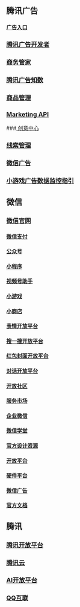 ## 腾讯广告

#### [广告入口](https://ad.qq.com/)
### [腾讯广告开发者](https://developers.e.qq.com/)
### [商务管家](https://e.qq.com/bm/#/)
### [腾讯广告知数](https://dmp.qq.com/dmp)
### [商品管理](https://youhuo.qq.com/)
### [Marketing API](https://developers.e.qq.com/docs/ads)
###[ 创意中心](https://chuangyi.qq.com/)
### [线索管理](https://leads.qq.com/)
### [微信广告](https://ad.weixin.qq.com/main.html#/)
### [⼩游戏⼴告数据监控指引](https://ad.weixin.qq.com/pdf.html?post_id=U2FsdGVkX19aLuD2r1tuKNq/kQ5LjTlvIJr88NrPuqc=?_blank)

## 微信

### [微信官网](https://weixin.qq.com/)
#### [微信支付](https://pay.weixin.qq.com/index.php/core/home/login?return_url=%2F)
#### [公众号](https://mp.weixin.qq.com/)
#### [小程序](https://mp.weixin.qq.com/cgi-bin/wx)
#### [视频号助手](https://channels.weixin.qq.com/)
#### [小游戏](https://game.weixin.qq.com/cgi-bin/h5/static/minigame/creative/index.html)
#### [小商店](https://shop.weixin.qq.com/)
#### [表情开放平台](https://sticker.weixin.qq.com/cgi-bin/mmemoticon-bin/loginpage?t=login/index)
#### [搜一搜开放平台](https://search.weixin.qq.com/)
#### [红包封面开放平台](https://cover.weixin.qq.com/cgi-bin/mmcover-bin/readtemplate?t=page/index#/)
#### [对话开放平台](https://openai.weixin.qq.com/)
#### [开放社区](https://developers.weixin.qq.com/community/develop/mixflow)
#### [服务市场](https://fuwu.weixin.qq.com/)
#### [企业微信](https://work.weixin.qq.com/)
#### [微信学堂](https://developers.weixin.qq.com/community/business)
#### [官方设计资源](https://wechat.design/tool/brand/)
#### [开放平台](https://open.weixin.qq.com/)
#### [硬件平台](https://iot.weixin.qq.com/)
#### [微信广告](https://ad.weixin.qq.com/main.html#/)
#### [官方文档](https://developers.weixin.qq.com/doc/)

## 腾讯
### [腾讯开放平台](https://open.tencent.com/)
### [腾讯云](https://cloud.tencent.com/)
### [AI开放平台](https://ai.qq.com/)
### [QQ互联](https://wiki.connect.qq.com/)



